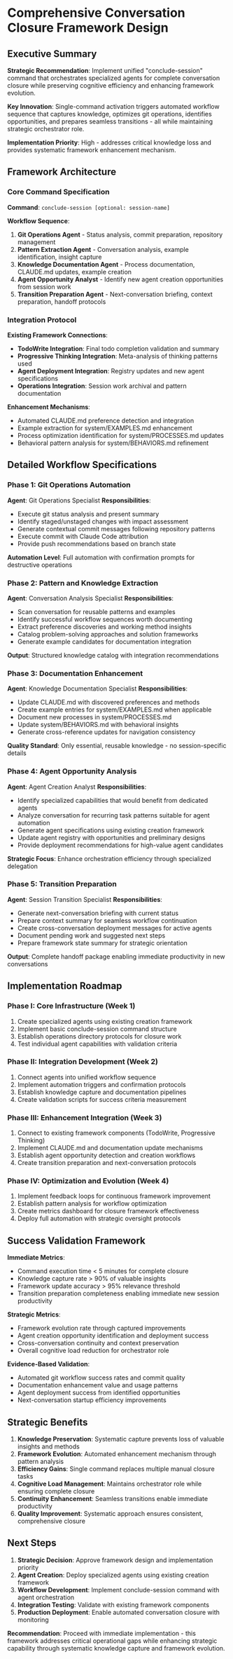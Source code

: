 # Comprehensive Conversation Closure Framework Design

## Executive Summary

**Strategic Recommendation**: Implement unified "conclude-session" command that orchestrates specialized agents for complete conversation closure while preserving cognitive efficiency and enhancing framework evolution.

**Key Innovation**: Single-command activation triggers automated workflow sequence that captures knowledge, optimizes git operations, identifies opportunities, and prepares seamless transitions - all while maintaining strategic orchestrator role.

**Implementation Priority**: High - addresses critical knowledge loss and provides systematic framework enhancement mechanism.

## Framework Architecture

### Core Command Specification

**Command**: `conclude-session [optional: session-name]`

**Workflow Sequence**:
1. **Git Operations Agent** - Status analysis, commit preparation, repository management
2. **Pattern Extraction Agent** - Conversation analysis, example identification, insight capture
3. **Knowledge Documentation Agent** - Process documentation, CLAUDE.md updates, example creation
4. **Agent Opportunity Analyst** - Identify new agent creation opportunities from session work
5. **Transition Preparation Agent** - Next-conversation briefing, context preparation, handoff protocols

### Integration Protocol

**Existing Framework Connections**:
- **TodoWrite Integration**: Final todo completion validation and summary
- **Progressive Thinking Integration**: Meta-analysis of thinking patterns used
- **Agent Deployment Integration**: Registry updates and new agent specifications
- **Operations Integration**: Session work archival and pattern documentation

**Enhancement Mechanisms**:
- Automated CLAUDE.md preference detection and integration
- Example extraction for system/EXAMPLES.md enhancement
- Process optimization identification for system/PROCESSES.md updates
- Behavioral pattern analysis for system/BEHAVIORS.md refinement

## Detailed Workflow Specifications

### Phase 1: Git Operations Automation

**Agent**: Git Operations Specialist
**Responsibilities**:
- Execute git status analysis and present summary
- Identify staged/unstaged changes with impact assessment
- Generate contextual commit messages following repository patterns
- Execute commit with Claude Code attribution
- Provide push recommendations based on branch state

**Automation Level**: Full automation with confirmation prompts for destructive operations

### Phase 2: Pattern and Knowledge Extraction

**Agent**: Conversation Analysis Specialist
**Responsibilities**:
- Scan conversation for reusable patterns and examples
- Identify successful workflow sequences worth documenting
- Extract preference discoveries and working method insights
- Catalog problem-solving approaches and solution frameworks
- Generate example candidates for documentation integration

**Output**: Structured knowledge catalog with integration recommendations

### Phase 3: Documentation Enhancement

**Agent**: Knowledge Documentation Specialist
**Responsibilities**:
- Update CLAUDE.md with discovered preferences and methods
- Create example entries for system/EXAMPLES.md when applicable
- Document new processes in system/PROCESSES.md
- Update system/BEHAVIORS.md with behavioral insights
- Generate cross-reference updates for navigation consistency

**Quality Standard**: Only essential, reusable knowledge - no session-specific details

### Phase 4: Agent Opportunity Analysis

**Agent**: Agent Creation Analyst
**Responsibilities**:
- Identify specialized capabilities that would benefit from dedicated agents
- Analyze conversation for recurring task patterns suitable for agent automation
- Generate agent specifications using existing creation framework
- Update agent registry with opportunities and preliminary designs
- Provide deployment recommendations for high-value agent candidates

**Strategic Focus**: Enhance orchestration efficiency through specialized delegation

### Phase 5: Transition Preparation

**Agent**: Session Transition Specialist
**Responsibilities**:
- Generate next-conversation briefing with current status
- Prepare context summary for seamless workflow continuation
- Create cross-conversation deployment messages for active agents
- Document pending work and suggested next steps
- Prepare framework state summary for strategic orientation

**Output**: Complete handoff package enabling immediate productivity in new conversations

## Implementation Roadmap

### Phase I: Core Infrastructure (Week 1)
1. Create specialized agents using existing creation framework
2. Implement basic conclude-session command structure
3. Establish operations directory protocols for closure work
4. Test individual agent capabilities with validation criteria

### Phase II: Integration Development (Week 2)
1. Connect agents into unified workflow sequence
2. Implement automation triggers and confirmation protocols
3. Establish knowledge capture and documentation pipelines
4. Create validation scripts for success criteria measurement

### Phase III: Enhancement Integration (Week 3)
1. Connect to existing framework components (TodoWrite, Progressive Thinking)
2. Implement CLAUDE.md and documentation update mechanisms
3. Establish agent opportunity detection and creation workflows
4. Create transition preparation and next-conversation protocols

### Phase IV: Optimization and Evolution (Week 4)
1. Implement feedback loops for continuous framework improvement
2. Establish pattern analysis for workflow optimization
3. Create metrics dashboard for closure framework effectiveness
4. Deploy full automation with strategic oversight protocols

## Success Validation Framework

**Immediate Metrics**:
- Command execution time < 5 minutes for complete closure
- Knowledge capture rate > 90% of valuable insights
- Framework update accuracy > 95% relevance threshold
- Transition preparation completeness enabling immediate new session productivity

**Strategic Metrics**:
- Framework evolution rate through captured improvements
- Agent creation opportunity identification and deployment success
- Cross-conversation continuity and context preservation
- Overall cognitive load reduction for orchestrator role

**Evidence-Based Validation**:
- Automated git workflow success rates and commit quality
- Documentation enhancement value and usage patterns
- Agent deployment success from identified opportunities
- Next-conversation startup efficiency improvements

## Strategic Benefits

1. **Knowledge Preservation**: Systematic capture prevents loss of valuable insights and methods
2. **Framework Evolution**: Automated enhancement mechanism through pattern analysis
3. **Efficiency Gains**: Single command replaces multiple manual closure tasks
4. **Cognitive Load Management**: Maintains orchestrator role while ensuring complete closure
5. **Continuity Enhancement**: Seamless transitions enable immediate productivity
6. **Quality Improvement**: Systematic approach ensures consistent, comprehensive closure

## Next Steps

1. **Strategic Decision**: Approve framework design and implementation priority
2. **Agent Creation**: Deploy specialized agents using existing creation framework
3. **Workflow Development**: Implement conclude-session command with agent orchestration
4. **Integration Testing**: Validate with existing framework components
5. **Production Deployment**: Enable automated conversation closure with monitoring

**Recommendation**: Proceed with immediate implementation - this framework addresses critical operational gaps while enhancing strategic capability through systematic knowledge capture and framework evolution.